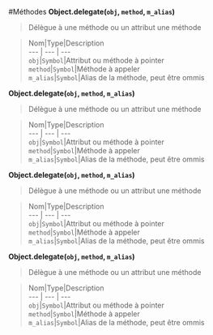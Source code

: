 #Méthodes
**Object.delegate(`obj`, `method`, `m_alias`)**

>Délègue à une méthode ou un attribut une méthode

>Nom|Type|Description  
--- | --- | ---  
`obj`|`Symbol`|Attribut ou méthode à pointer  
`method`|`Symbol`|Méthode à appeler  
`m_alias`|`Symbol`|Alias de la méthode, peut être ommis  

**Object.delegate(`obj`, `method`, `m_alias`)**

>Délègue à une méthode ou un attribut une méthode

>Nom|Type|Description  
--- | --- | ---  
`obj`|`Symbol`|Attribut ou méthode à pointer  
`method`|`Symbol`|Méthode à appeler  
`m_alias`|`Symbol`|Alias de la méthode, peut être ommis  

**Object.delegate(`obj`, `method`, `m_alias`)**

>Délègue à une méthode ou un attribut une méthode

>Nom|Type|Description  
--- | --- | ---  
`obj`|`Symbol`|Attribut ou méthode à pointer  
`method`|`Symbol`|Méthode à appeler  
`m_alias`|`Symbol`|Alias de la méthode, peut être ommis  

**Object.delegate(`obj`, `method`, `m_alias`)**

>Délègue à une méthode ou un attribut une méthode

>Nom|Type|Description  
--- | --- | ---  
`obj`|`Symbol`|Attribut ou méthode à pointer  
`method`|`Symbol`|Méthode à appeler  
`m_alias`|`Symbol`|Alias de la méthode, peut être ommis  
